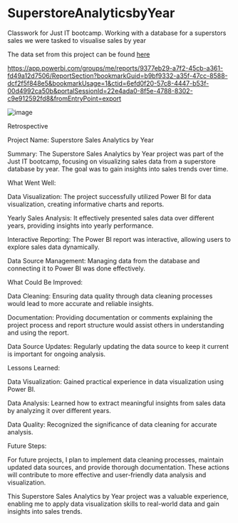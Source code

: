 # SuperstoreAnalyticsbyYear
Classwork for Just IT bootcamp. Working with a database for a superstors sales we were tasked to visualise sales by year

The data set from this project can be found [here](https://www.kaggle.com/datasets/aditisaxena20/superstore-sales-dataset)

https://app.powerbi.com/groups/me/reports/9377eb29-a7f2-45cb-a361-fd49a12d7506/ReportSection?bookmarkGuid=b9bf9332-a35f-47cc-8588-dcf2f5f848e5&bookmarkUsage=1&ctid=6efd0f20-57c8-4447-b53f-00d4992ca50b&portalSessionId=22e4ada0-8f5e-4788-8302-c9e912592fd8&fromEntryPoint=export

![image](https://github.com/KrisKundevska/SuperstoreAnalyticsbyYear/assets/143087702/4e4a8023-aaed-4f85-b880-6954ee53b2a9)


Retrospective


Project Name: Superstore Sales Analytics by Year

Summary:
The Superstore Sales Analytics by Year project was part of the Just IT bootcamp, focusing on visualizing sales data from a superstore database by year. The goal was to gain insights into sales trends over time.

What Went Well:

Data Visualization: The project successfully utilized Power BI for data visualization, creating informative charts and reports.

Yearly Sales Analysis: It effectively presented sales data over different years, providing insights into yearly performance.

Interactive Reporting: The Power BI report was interactive, allowing users to explore sales data dynamically.

Data Source Management: Managing data from the database and connecting it to Power BI was done effectively.

What Could Be Improved:

Data Cleaning: Ensuring data quality through data cleaning processes would lead to more accurate and reliable insights.

Documentation: Providing documentation or comments explaining the project process and report structure would assist others in understanding and using the report.

Data Source Updates: Regularly updating the data source to keep it current is important for ongoing analysis.

Lessons Learned:

Data Visualization: Gained practical experience in data visualization using Power BI.

Data Analysis: Learned how to extract meaningful insights from sales data by analyzing it over different years.

Data Quality: Recognized the significance of data cleaning for accurate analysis.

Future Steps:

For future projects, I plan to implement data cleaning processes, maintain updated data sources, and provide thorough documentation. These actions will contribute to more effective and user-friendly data analysis and visualization.

This Superstore Sales Analytics by Year project was a valuable experience, enabling me to apply data visualization skills to real-world data and gain insights into sales trends.
